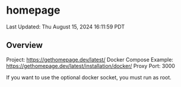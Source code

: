 # homepage

Last Updated: Thu August 15, 2024 16:11:59 PDT

## Overview

Project: https://gethomepage.dev/latest/
Docker Compose Example: https://gethomepage.dev/latest/installation/docker/
Proxy Port: 3000


If you want to use the optional docker socket, you must run as root.
